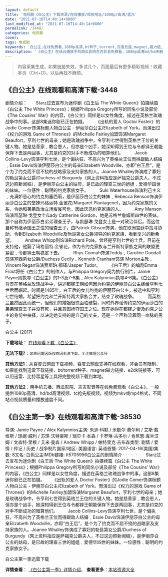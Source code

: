 ```yaml
---
layout: default
title: '电视剧《白公主》下载资源/在线播放/视频地址/1080p/高清/蓝光'
date: "2021-07-10T14:40:14+0800"
last_modified_at: "2021-07-10T14:40:14+0800"
permalink: /3448/
categories: 电视剧
cover:
tags: 电视剧
keywords: '白公主,在线免费看,1080p高清,bt种子,torrent,百度云盘,magnet,磁力链,迅雷下载资源'
description: '《白公主》在线云播放手机西瓜影院吉吉影音免费看，1080p高清bd/hd未删减完整版和tc抢先枪版，mkv/mp4格式，附带bt/torrent种子、magnet/磁力链、百度云盘、网盘资源迅雷下载链接'
---
```


>内容采集生成，如果链接失效，多试几个，页面最后有更多精彩视频！收藏本页（Ctrl+D)，以后再找不麻烦。


## 《白公主》在线观看和高清下载-3448

剧情介绍：　　Starz过去宣布为迷你剧《白王后 The White Queen》拍摄续篇《白公主 The White Princess》；根据Philippa Gregory所写的同名小说及部份《The Cousins’ War》的内容，《白公主》同样是以女性角度，描述在英格兰玫瑰战争中的事。这部8集迷你剧已正在拍摄。  　　《出轨的爱人 Doctor Foster》的Jodie Comer饰演标题人物白公主 - 伊丽莎白公主/Elizabeth of York。而演出过《权力的游戏 Game of Thrones》的Michelle Fairley加盟饰演Margaret Beaufort，亨利七世的母亲；她是玫瑰战争中，令亨利七世得到英格兰王位的关键人物。她是慈善家﹑教会恩人，但亦是个凶手，她深知得到王位与令都铎王朝能保存下去是两回事，尤其是约克的对手不断成功的暗算他们。  　　Jacob Collins-Levy饰演亨利七世，是个偏执狂，不高兴为了英格兰王位而得跟敌人结婚﹑Essie Davis饰演伊丽莎白公主的母亲Elizabeth Woodville，亦即”白王后”，是个为了约克而不屈不挠的战略家及支持家族的人。Joanne Whalley饰演成了寡妇的勃艮第女公爵/Duchess of Burgundy（网上资料指应是萨福克公爵夫人，不过这边照新闻稿），是伊丽莎白公主的姑母，是已故的理查三世的姐姐﹑爱德华四世的妹妹。一位感性﹑聪明的约克家族女子。  　　Suki Waterhouse饰演利己主义﹑充满妒忌心的约克的塞西莉，是伊丽莎白公主的妹妹﹑Rebecca Benson饰演伊丽莎白公主的堂妹玛格丽特.金雀花/Margaret Plantagenet，因为约克家族的关系，令她和弟弟政治立场岌岌可危，因此厌恶约克家族的人。  　　Amy Manson饰演凯瑟琳∙戈登女士/Lady Catherine Gordon，她是苏格兰詹姆斯四世的表妹。那个自称为伊丽莎白弟弟理查王子，与凯瑟琳∙戈登女士是一对政治伴侣。而这位自称有继承国王之位的理查王子，由Patrick Gibson饰演，他在欧洲宫廷中找寻协助，令到Elizabeth Woodville及勃艮第女公爵领导的约克家族，看到复兴的新希望。  　　Andrew Whipp则饰演Richard Pole，曾经是亨利七世的士兵，目前在支持他，他娶了玛格丽特.金雀花，作为令约克家族与兰开斯特家族之间的联盟更紧密﹑令都铎王朝稳定下去。  　　Rhys Connah饰演Teddy﹑Caroline Goodall饰演塞西莉女公爵/Duchess Cecily﹑Kenneth Cranham饰演 Morton主教﹑Vincent Regan饰演贾斯珀.都铎/Jasper Tudor。  　　《白王后》的编剧Emma Frost将任《白公主》的制作人，与Philippa Gregory同为执行制片，Jamie Payne则执导《白公主》的1-3及7-8集﹑Alex Kalymnios执导4-6集。《白公主》背景在英格兰玫瑰战争中，讲述都铎王朝如何因为约克的伊丽莎白公主嫁给亨利七世后而崛起。时间是1485年，白王后的女儿约克的伊丽莎白公主，被选中和亨利七世结婚，希望把约克和兰开斯特两大家族合并，结束了玫瑰战争。  　　而英格兰虽然因此而统一，但他们的婚姻很快面临破裂，同时外界谣传约克的伊丽莎白的弟弟理查王子并没有死，并且意图抢夺国王之位。现在她得在都铎之妻及约克之公主的身份中抉择，以决定她支持的是自己的丈夫，还是一个声称流着同一血脉的男子。


白公主 (2017)

**下载地址**： [在线观看下载 《白公主》](https://www.btbtdy.me/btdy/dy10713.html) 


**无法下载?**：`如果迅雷因版权原因无法下载，关注微信公众号 `

**其他方法1**：从百度云网盘下载视频，百度云网盘支持在线观看，非会员有限制，如果能找到迅雷下载链接、bt/torrent种子、magnet磁力链接、e2dk链接等，可以用迅雷、比特彗星等工具将完整视频下载到本地。

**其他方法2**：用手机云播、西瓜影院、吉吉影音等在线免费观看《白公主》，一般提供1080p高清、hd/bd高清视频、tc抢先版视频，视频为mkv或mp4格式，不同站点视频质量和播放速度不同。


## 《白公主第一季》在线观看和高清下载-38530

导演: Jamie Payne / Alex Kalymnios主演: 朱迪·科默 / 米歇尔·费尔利 / 艾斯·戴维斯 / 琼妮·威利 / 苏琪·沃特豪斯 / 瑞贝卡·本森 / 卡罗琳·古多尔 / 肯尼思·库兰汉姆 / 文森特·里根 / 艾米·曼森 / Andrew Whipp / 帕特里克·吉布森类型: 剧情 / 爱情 / 传记 / 历史 / 战争制片国家/地区: 美国语言: 英语首播: 2017-04-16(美国)集数: 8又名: 白色公主IMDb链接: tt5705956白公主的剧情简介  ·  ·  ·  ·  ·  ·　　Starz过去宣布为迷你剧《白王后 The White Queen》拍摄续篇《白公主 The White Princess》；根据Philippa Gregory所写的同名小说及部份《The Cousins’ War》的内容，《白公主》同样是以女性角度，描述在英格兰玫瑰战争中的事。这部8集迷你剧已正在拍摄。 　　《出轨的爱人 Doctor Foster》的Jodie Comer饰演标题人物白公主 - 伊丽莎白公主/Elizabeth of York。而演出过《权力的游戏 Game of Thrones》的Michelle Fairley加盟饰演Margaret Beaufort，亨利七世的母亲；她是玫瑰战争中，令亨利七世得到英格兰王位的关键人物。她是慈善家﹑教会恩人，但亦是个凶手，她深知得到王位与令都铎王朝能保存下去是两回事，尤其是约克的对手不断成功的暗算他们。 　　Jacob Collins-Levy饰演亨利七世，是个偏执狂，不高兴为了英格兰王位而得跟敌人结婚﹑Essie Davis饰演伊丽莎白公主的母亲Elizabeth Woodville，亦即”白王后”，是个为了约克而不屈不挠的战略家及支持家族的人。Joanne Whalley饰演成了寡妇的勃艮第女公爵/Duchess of Burgundy（网上资料指应是萨福克公爵夫人，不过这边照新闻稿），是伊丽莎白公主的姑母，是已故的理查三世的姐姐﹑爱德华四世的妹妹。一位感性﹑聪明的约克家族女子。


白公主第一季迅雷下载

**详情查看**： [《白公主第一季》详情介绍](/movie/38530/)， **查看更多**：[本站资源大全](/movie/t/all/)

